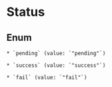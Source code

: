 
# Status

## Enum


    * `pending` (value: `"pending"`)

    * `success` (value: `"success"`)

    * `fail` (value: `"fail"`)



